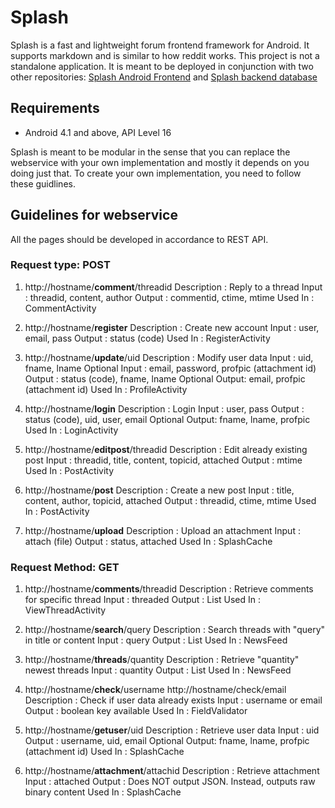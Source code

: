 # Splash
Splash is a fast and lightweight forum frontend framework for Android. It supports
markdown and is similar to how reddit works. This project is not a standalone application.
It is meant to be deployed in conjunction with two other repositories: [Splash Android Frontend](https://www.github.com/vishalbiswas/splash)
and [Splash backend database](https://www.github.com/vishalbiswas/splash-backend-database)

## Requirements
* Android 4.1 and above, API Level 16

Splash is meant to be modular in the sense that you can replace the webservice with
your own implementation and mostly it depends on you doing just that. To create your
own implementation, you need to follow these guidlines.

## Guidelines for webservice
All the pages should be developed in accordance to REST API.
### Request type: POST
1.  http://hostname/**comment**/threadid
Description	: Reply to a thread
Input		: threadid, content, author
Output		: commentid, ctime, mtime
Used In		: CommentActivity

2.	http://hostname/**register**
Description	: Create new account
Input		: user, email, pass
Output		: status (code)
Used In		: RegisterActivity

3.	http://hostname/**update**/uid
Description	: Modify user data
Input		: uid, fname, lname
Optional Input	: email, password, profpic (attachment id)
Output		: status (code), fname, lname
Optional Output: email, profpic (attachment id)
Used In		: ProfileActivity

4.	http://hostname/**login**
Description	: Login
Input		: user, pass
Output		: status (code), uid, user, email
Optional Output: fname, lname, profpic
Used In		: LoginActivity

5.	http://hostname/**editpost**/threadid
Description	: Edit already existing post
Input		: threadid, title, content, topicid, attached
Output		: mtime
Used In		: PostActivity

6.	http://hostname/**post**
Description	: Create a new post
Input		: title, content, author, topicid, attached
Output		: threadid, ctime, mtime
Used In		: PostActivity

7.	 http://hostname/**upload**
Description	: Upload an attachment
Input		: attach (file)
Output		: status, attached
Used In		: SplashCache

### Request Method: GET
1.	http://hostname/**comments**/threadid
Description	: Retrieve comments for specific thread
Input		: threaded
Output		: List<Comment>
Used In		: ViewThreadActivity

2.	http://hostname/**search**/query
Description	: Search threads with "query" in title or content
Input		: query
Output		: List<Thread>
Used In		: NewsFeed

3.	http://hostname/**threads**/quantity
Description	: Retrieve "quantity" newest threads
Input		: quantity
Output		: List<Thread>
Used In		: NewsFeed

4.	http://hostname/**check**/username
http://hostname/check/email
Description	: Check if user data already exists
Input		: username or email
Output		: boolean key available
Used In		: FieldValidator

5.	http://hostname/**getuser**/uid
Description	: Retrieve user data
Input		: uid
Output		: username, uid, email
Optional Output: fname, lname, profpic (attachment id)
Used In		: SplashCache

6.	http://hostname/**attachment**/attachid
Description	: Retrieve attachment
Input		: attached
Output	: Does NOT output JSON. Instead, outputs raw   binary content
Used In	: SplashCache
